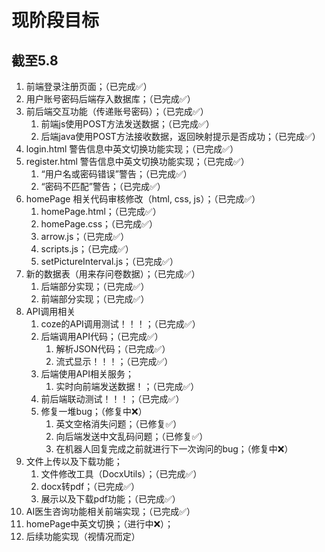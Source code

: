 <h1>现阶段目标</h1>
<h2>截至5.8</h2>

1. 前端登录注册页面；（已完成✅）
2. 用户账号密码后端存入数据库；（已完成✅）
3. 前后端交互功能（传递账号密码）；（已完成✅）
   1. 前端js使用POST方法发送数据；（已完成✅）
   2. 后端java使用POST方法接收数据，返回映射提示是否成功；（已完成✅）
4. login.html 警告信息中英文切换功能实现；（已完成✅）
5. register.html 警告信息中英文切换功能实现；（已完成✅）
   1. “用户名或密码错误”警告；（已完成✅）
   2. “密码不匹配”警告；（已完成✅）
6. homePage 相关代码审核修改（html, css, js）；（已完成✅）
   1. homePage.html；（已完成✅）
   2. homePage.css；（已完成✅）
   3. arrow.js；（已完成✅）
   4. scripts.js；（已完成✅）
   5. setPictureInterval.js；（已完成✅）
7. 新的数据表（用来存问卷数据）；（已完成✅）
   1. 后端部分实现；（已完成✅）
   2. 前端部分实现；（已完成✅）
8. API调用相关
   1. coze的API调用测试！！！；（已完成✅）
   2. 后端调用API代码；（已完成✅）
      1. 解析JSON代码；（已完成✅）
      2. 流式显示！！！；（已完成✅）
   3. 后端使用API相关服务；
      1. 实时向前端发送数据！；（已完成✅）
   4. 前后端联动测试！！！；（已完成✅）
   5. 修复一堆bug；（修复中❌）
      1. 英文空格消失问题；（已修复✅）
      2. 向后端发送中文乱码问题；（已修复✅）
      3. 在机器人回复完成之前就进行下一次询问的bug；（修复中❌）
9. 文件上传以及下载功能；
   1. 文件修改工具（DocxUtils）；（已完成✅）
   2. docx转pdf；（已完成✅）
   3. 展示以及下载pdf功能；（已完成✅）
10. AI医生咨询功能相关前端实现；（已完成✅）
11. homePage中英文切换；（进行中❌）；
12. 后续功能实现（视情况而定）
